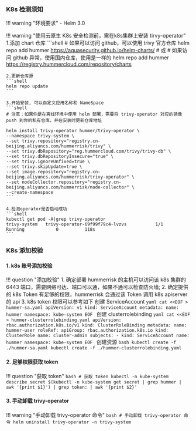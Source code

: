 ### K8s 检测须知

!!! warning "环境要求"
    - Helm 3.0

!!! warning "使用云原生 K8s 安全检测前，需在k8s集群上安装 tirvy-operator"
    1.添加 chart 仓库
    ```shell
    # 如果可以访问 github，可以使用 trivy 官方仓库
    helm repo add hummer https://aquasecurity.github.io/helm-charts/
    # 或
    # 如果访问 github 异常，使用国内仓库，使用是一样的
    helm repo add hummer https://registry.hummercloud.com/repository/charts
    
    2.更新仓库源
    ```shell
    helm repo update
    ```

    3.开始安装, 可以自定义应用名称和 NameSpace
    ```shell
    # 注意：如果你是在离线环境中使用 helm 部署，需要将 trivy-operator 对应的镜像 push 到你的私有仓库，并在安装时更新仓库地址

    helm install trivy-operator hummer/trivy-operator \
    --namespace trivy-system \
    --set trivy.repository="registry.cn-beijing.aliyuncs.com/hummerrisk/trivy" \
    --set trivy.dbRepository="reg.hummercloud.com/trivy/trivy-db" \
    --set trivy.dbRepositoryInsecure="true" \
    --set trivy.ignoreUnfixed=true \
    --set trivy.skipUpdate=true \
    --set image.repository="registry.cn-beijing.aliyuncs.com/hummerrisk/trivy-operator" \
    --set nodeCollector.repository="registry.cn-beijing.aliyuncs.com/hummerrisk/node-collector" \
    --create-namespace
    ```

    4.检测operator是否启动成功
    ```shell
    kubectl get pod -A|grep trivy-operator
    trivy-system   trivy-operator-69f99f79c4-lvzvs           1/1     Running            0          118s
    ```

### K8s 添加校验

#### 1. k8s 账号添加校验

!!! question "添加校验"
    1. 确定部署 hummerrisk 的主机可以访问该 k8s 集群的 6443 端口，需要网络可达、端口可以通，如果不通可以检查防火墙;
    2. 确定提供的 k8s Token 有足够的权限，hummerrisk 会通过该 Token 调用 k8s apiserver 的 api
    3. k8s token 权限可以参考如下
    创建 ServiceAccount
    ```yaml
    cat <<EOF > hummer-sa.yaml
    apiVersion: v1
    kind: ServiceAccount
    metadata:
      name: hummer
      namespace: kube-system
    EOF
    ```
    创建 clusterrolebinding
    ```yaml
    cat <<EOF > hummer-clusterrolebinding.yaml
    apiVersion: rbac.authorization.k8s.io/v1
    kind: ClusterRoleBinding
    metadata:
      name: hummer-user
    roleRef:
      apiGroup: rbac.authorization.k8s.io
      kind: ClusterRole
      name: cluster-admin
    subjects:
      - kind: ServiceAccount
        name: hummer
        namespace: kube-system
    EOF
    ```
    创建资源
    ```bash
    kubectl create -f ./hummer-sa.yaml
    kubectl create -f ./hummer-clusterrolebinding.yaml
    ```

#### 2. 足够权限获取 token
!!! question "获取 token"
    ```bash
    # 获取 token
    kubectl -n kube-system describe secret $(kubectl -n kube-system get secret | grep hummer | awk '{print $1}') | grep token: | awk '{print $2}'
    ```

#### 3. 手动卸载 trivy-operator
!!! warning "手动卸载 trivy-operator 命令"
    ```bash
    # 手动卸载 trivy-operator 命令
    helm uninstall trivy-operator -n trivy-system
    ```
